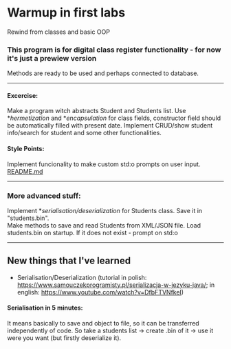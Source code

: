 # Warmup in first labs
Rewind from classes and basic OOP
### This program is for digital class register functionality - for now it's just a prewiew version
Methods are ready to be used and perhaps connected to database.

<hr>

#### Excercise:  
Make a program witch abstracts Student and Students list. Use **hermetization* and **encapsulation* for class fields, constructor field should be automatically filled with present date. Implement CRUD/show student info/search for student and some other functionalities.

#### Style Points:
Implement funcionality to make custom std:o prompts on user input.
[README.md](README.md)
<hr>

### More advanced stuff:
Implement **serialisation/deserialization* for Students class. Save it in "students.bin".  
Make methods to save and read Students from XML/JSON file.
Load students.bin on startup. If it does not exist - prompt on std:o


<hr>

## New things that I've learned
* Serialisation/Deserialization (tutorial in polish: https://www.samouczekprogramisty.pl/serializacja-w-jezyku-java/; in english: https://www.youtube.com/watch?v=DfbFTVNfkeI)

#### Serialisation in 5 minutes:
It means basically to save and object to file, so it can be transferred independently of code. So take a students list -> create .bin of it -> use it were you want (but firstly deserialize it).

